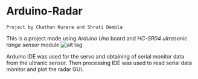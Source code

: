 # Arduino-Radar
~~~~~~~~~~~~~~~~~~~~~~~~~~~~~~~~~~~~~~~~~~~~~~~~~~~~~~~~~~~~~~~~~~~~~~~~~~~~~~~~~~~~~~~~~~~~~~~~~~~~~~~~~~~~~~~~~~~~~~~~~~~~
Project by Chathun Kurera and Shruti Dembla
~~~~~~~~~~~~~~~~~~~~~~~~~~~~~~~~~~~~~~~~~~~~~~~~~~~~~~~~~~~~~~~~~~~~~~~~~~~~~~~~~~~~~~~~~~~~~~~~~~~~~~~~~~~~~~~~~~~~~~~~~~~~


This is a project made using *Arduino Uno* board and *HC-SR04 ultrasonic range sensor* module
![alt tag](https://github.com/ychathun/Arduino-Radar/blob/master/Radar%20build%20images/20151110_190104.jpg)

Arduino IDE was used for the servo and obtaining of serial monitor data from the ultranic sensor. Then processing IDE was
used to read serial data monitor and plot the radar GUI.
